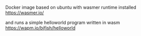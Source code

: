Docker image based on ubuntu with wasmer runtime installed 
https://wasmer.io/

and runs a simple helloworld program written in wasm
https://wapm.io/bjfish/helloworld
